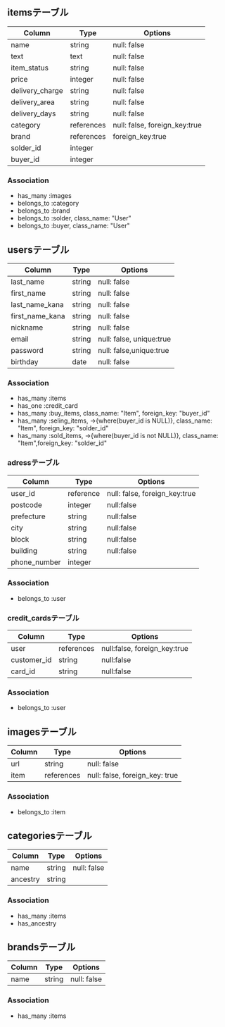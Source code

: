 ##  itemsテーブル
|Column|Type|Options|
|------|----|-------|
|name|string|null: false|
|text|text|null: false|
|item_status|string|null: false|
|price|integer|null: false|
|delivery_charge|string|null: false|
|delivery_area|string|null: false|
|delivery_days|string|null: false|
|category|references|null: false, foreign_key:true|
|brand|references|foreign_key:true|
|solder_id|integer||
|buyer_id|integer||
### Association
- has_many :images
- belongs_to :category
- belongs_to :brand
- belongs_to :solder, class_name: "User"
- belongs_to :buyer, class_name: "User"

## usersテーブル
|Column|Type|Options|
|------|----|-------|
|last_name|string|null: false|
|first_name|string|null: false|
|last_name_kana|string|null: false|
|first_name_kana|string|null: false|
|nickname|string|null: false|
|email|string|null: false, unique:true|
|password|string|null: false,unique:true|
|birthday|date|null: false|
### Association
- has_many :items
- has_one :credit_card
- has_many :buy_items, class_name: "Item", foreign_key: "buyer_id"
- has_many :seling_items, ->{where(buyer_id is NULL)}, class_name: "Item", foreign_key: "solder_id"
- has_many :sold_items, ->{where(buyer_id is not NULL)}, class_name: "Item",foreign_key: "solder_id"

### adressテーブル
|Column|Type|Options|
|------|----|-------|
|user_id|reference|null: false, foreign_key:true|
|postcode|integer|null:false|
|prefecture|string|null:false|
|city|string|null:false|
|block|string|null:false|
|building|string|null:false|
|phone_number|integer|
### Association
- belongs_to :user

### credit_cardsテーブル
|Column|Type|Options|
|------|----|-------|
|user|references|null:false, foreign_key:true|
|customer_id|string|null:false|
|card_id|string|null:false|
### Association
- belongs_to :user
## imagesテーブル
|Column|Type|Options|
|------|----|-------|
|url|string|null: false|
|item|references|null: false, foreign_key: true|
### Association
- belongs_to :item

## categoriesテーブル
|Column|Type|Options|
|------|----|-------|
|name|string|null: false|
|ancestry|string||
### Association
- has_many :items
- has_ancestry

## brandsテーブル
|Column|Type|Options|
|------|----|-------|
|name|string|null: false|
### Association
- has_many :items
